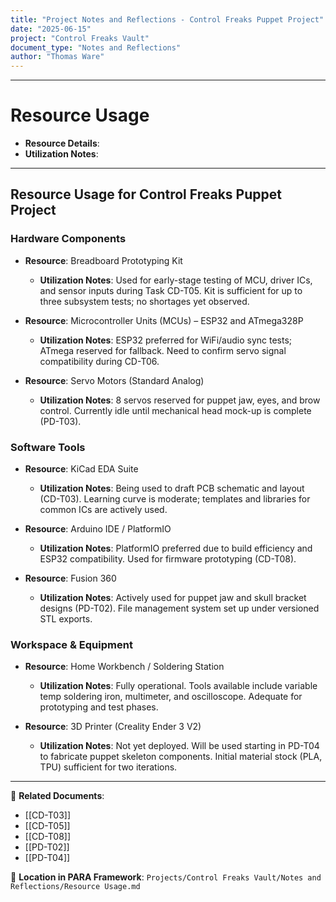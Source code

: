 ```yaml
---
title: "Project Notes and Reflections - Control Freaks Puppet Project"
date: "2025-06-15"
project: "Control Freaks Vault"
document_type: "Notes and Reflections"
author: "Thomas Ware"
---
```

---
# Resource Usage

- **Resource Details**:
- **Utilization Notes**:

---

## Resource Usage for Control Freaks Puppet Project

### Hardware Components

- **Resource**: Breadboard Prototyping Kit
  - **Utilization Notes**: Used for early-stage testing of MCU, driver ICs, and sensor inputs during Task CD-T05. Kit is sufficient for up to three subsystem tests; no shortages yet observed.

- **Resource**: Microcontroller Units (MCUs) – ESP32 and ATmega328P
  - **Utilization Notes**: ESP32 preferred for WiFi/audio sync tests; ATmega reserved for fallback. Need to confirm servo signal compatibility during CD-T06.

- **Resource**: Servo Motors (Standard Analog)
  - **Utilization Notes**: 8 servos reserved for puppet jaw, eyes, and brow control. Currently idle until mechanical head mock-up is complete (PD-T03).

### Software Tools

- **Resource**: KiCad EDA Suite
  - **Utilization Notes**: Being used to draft PCB schematic and layout (CD-T03). Learning curve is moderate; templates and libraries for common ICs are actively used.

- **Resource**: Arduino IDE / PlatformIO
  - **Utilization Notes**: PlatformIO preferred due to build efficiency and ESP32 compatibility. Used for firmware prototyping (CD-T08).

- **Resource**: Fusion 360
  - **Utilization Notes**: Actively used for puppet jaw and skull bracket designs (PD-T02). File management system set up under versioned STL exports.

### Workspace & Equipment

- **Resource**: Home Workbench / Soldering Station
  - **Utilization Notes**: Fully operational. Tools available include variable temp soldering iron, multimeter, and oscilloscope. Adequate for prototyping and test phases.

- **Resource**: 3D Printer (Creality Ender 3 V2)
  - **Utilization Notes**: Not yet deployed. Will be used starting in PD-T04 to fabricate puppet skeleton components. Initial material stock (PLA, TPU) sufficient for two iterations.

---

🔗 **Related Documents**:
- [[CD-T03]]
- [[CD-T05]]
- [[CD-T08]]
- [[PD-T02]]
- [[PD-T04]]

📁 **Location in PARA Framework**: `Projects/Control Freaks Vault/Notes and Reflections/Resource Usage.md`

